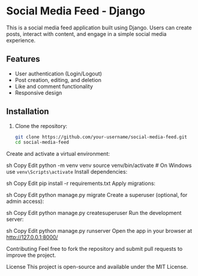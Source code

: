 # Social Media Feed - Django

This is a social media feed application built using Django. Users can create posts, interact with content, and engage in a simple social media experience.

## Features
- User authentication (Login/Logout)
- Post creation, editing, and deletion
- Like and comment functionality
- Responsive design

## Installation

1. Clone the repository:
   ```sh
   git clone https://github.com/your-username/social-media-feed.git
   cd social-media-feed
Create and activate a virtual environment:

sh
Copy
Edit
python -m venv venv
source venv/bin/activate  # On Windows use `venv\Scripts\activate`
Install dependencies:

sh
Copy
Edit
pip install -r requirements.txt
Apply migrations:

sh
Copy
Edit
python manage.py migrate
Create a superuser (optional, for admin access):

sh
Copy
Edit
python manage.py createsuperuser
Run the development server:

sh
Copy
Edit
python manage.py runserver
Open the app in your browser at http://127.0.0.1:8000/

Contributing
Feel free to fork the repository and submit pull requests to improve the project.

License
This project is open-source and available under the MIT License.
